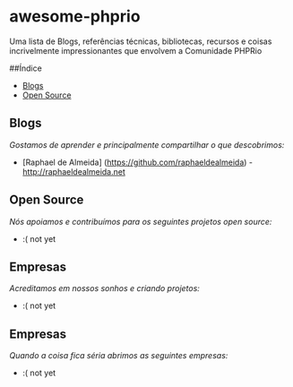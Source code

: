 # awesome-phprio
Uma lista de Blogs, referências técnicas, bibliotecas, recursos e coisas incrivelmente impressionantes que envolvem a Comunidade PHPRio

##Índice
* [Blogs](#blogs)
* [Open Source](#open-source)


## Blogs
*Gostamos de aprender e principalmente compartilhar o que descobrimos:*
* [Raphael de Almeida] (https://github.com/raphaeldealmeida) - http://raphaeldealmeida.net

## Open Source
*Nós apoiamos e contribuímos para os seguintes projetos open source:*
* :( not yet

## Empresas
*Acreditamos em nossos sonhos e criando projetos:*
* :( not yet

## Empresas
*Quando a coisa fica séria abrimos as seguintes empresas:*
* :( not yet
